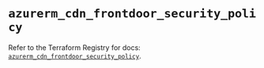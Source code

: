 # `azurerm_cdn_frontdoor_security_policy`

Refer to the Terraform Registry for docs: [`azurerm_cdn_frontdoor_security_policy`](https://registry.terraform.io/providers/hashicorp/azurerm/4.4.0/docs/resources/cdn_frontdoor_security_policy).
